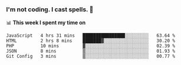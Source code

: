 ### I'm not coding. I cast spells. 🎩

📊 **This week I spent my time on**
<!--START_SECTION:waka-->
```text
JavaScript   4 hrs 31 mins   ████████████████░░░░░░░░░   63.64 % 
HTML         2 hrs 8 mins    ███████▓░░░░░░░░░░░░░░░░░   30.20 % 
PHP          10 mins         ▓░░░░░░░░░░░░░░░░░░░░░░░░   02.39 % 
JSON         8 mins          ▒░░░░░░░░░░░░░░░░░░░░░░░░   01.93 % 
Git Config   3 mins          ▒░░░░░░░░░░░░░░░░░░░░░░░░   00.77 % 
```
<!--END_SECTION:waka-->
